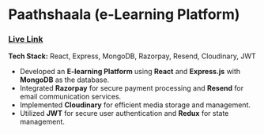 # Paathshaala (e-Learning Platform)

### [Live Link](https://paathshaala.web3ngineer.in)  
**Tech Stack:** React, Express, MongoDB, Razorpay, Resend, Cloudinary, JWT  

- Developed an **E-learning Platform** using **React** and **Express.js** with **MongoDB** as the database.  
- Integrated **Razorpay** for secure payment processing and **Resend** for email communication services.  
- Implemented **Cloudinary** for efficient media storage and management.  
- Utilized **JWT** for secure user authentication and **Redux** for state management.  
